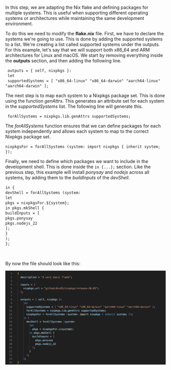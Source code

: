 In this step, we are adapting the Nix flake and defining packages for multiple systems. This is useful when supporting different operating systems or architectures while maintaining the same development environment. 

To do this we need to modify the **flake.nix** file. First, we have to declare the systems we're going to use. This is done by adding the supported systems to a list. We're creating a list called supported systems under the outputs. For this example, let's say that we will support both x86_64 and ARM architectures for Linux and macOS.
We start by removing everything inside the **outputs** section, and then adding the following line. 
```
 outputs = { self, nixpkgs }:
 let 
 supportedSystems = [ "x86_64-linux" "x86_64-darwin" "aarch64-linux" "aarch64-darwin" ];
```

 The next step is to map each system to a Nixpkgs package set. This is done using the function *genAttrs*. This generates an attribute set for each system in the *supportedSystems* list. The following line will generate this. 
```
 forAllSystems = nixpkgs.lib.genAttrs supportedSystems;
```
 
 The *forAllSystems* function ensures that we can define packages for each system independently and allows each system to map to the correct Nixpkgs package set. 
 
 ```
 nixpkgsFor = forAllSystems (system: import nixpkgs { inherit system; });

```
 
Finally, we need to define which packages we want to include in the development shell. This is done inside the `in {...};` section. Like the previous step, this example will install *ponysay* and *nodejs* across all systems, by adding them to the *buildInputs* of the *devShell*. 
 ```
in {
 devShell = forAllSystems (system:
 let
 pkgs = nixpkgsFor.${system};
 in pkgs.mkShell {
 buildInputs = [
 pkgs.ponysay
 pkgs.nodejs_22
 ];
 }
 );
 };



```
By now the file should look like this: 

![Multi Nix Flake State](../imgs/image3.png)